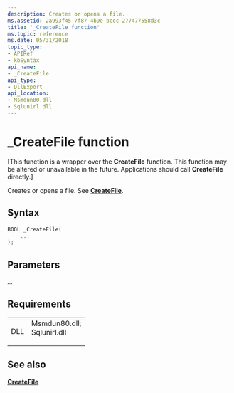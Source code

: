 ```yaml
---
description: Creates or opens a file.
ms.assetid: 2a993f45-7f87-4b9e-bccc-277477558d3c
title: '_CreateFile function'
ms.topic: reference
ms.date: 05/31/2018
topic_type: 
- APIRef
- kbSyntax
api_name: 
- _CreateFile
api_type: 
- DllExport
api_location: 
- Msmdun80.dll
- Sqlunirl.dll
---
```


# \_CreateFile function

\[This function is a wrapper over the **CreateFile** function. This function may be altered or unavailable in the future. Applications should call **CreateFile** directly.\]

Creates or opens a file. See [**CreateFile**](/windows/desktop/api/fileapi/nf-fileapi-createfilea).

## Syntax


```C++
BOOL _CreateFile(
    ...
);
```



## Parameters

<dl> <dt>

*...* 
</dt> <dd></dd> </dl>

## Requirements



|                |                                                                                                                                                             |
|----------------|-------------------------------------------------------------------------------------------------------------------------------------------------------------|
| DLL<br/> | <dl> <dt>Msmdun80.dll; </dt> <dt>Sqlunirl.dll</dt> </dl> |



## See also

<dl> <dt>

[**CreateFile**](/windows/desktop/api/fileapi/nf-fileapi-createfilea)
</dt> </dl>

 

